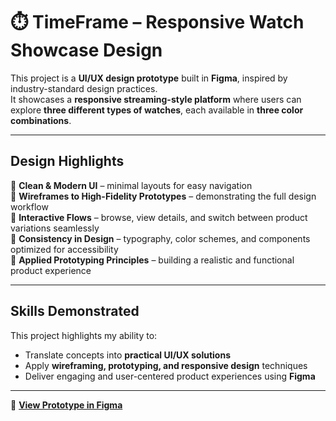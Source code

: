 # ⏱️ TimeFrame – Responsive Watch Showcase Design

This project is a **UI/UX design prototype** built in **Figma**, inspired by industry-standard design practices.  
It showcases a **responsive streaming-style platform** where users can explore **three different types of watches**, each available in **three color combinations**.  

---

##  Design Highlights  
 🎯 **Clean & Modern UI** – minimal layouts for easy navigation  
 🎯 **Wireframes to High-Fidelity Prototypes** – demonstrating the full design workflow  
 🎯 **Interactive Flows** – browse, view details, and switch between product variations seamlessly  
 🎯 **Consistency in Design** – typography, color schemes, and components optimized for accessibility  
 🎯 **Applied Prototyping Principles** – building a realistic and functional product experience  

---

##  Skills Demonstrated  
This project highlights my ability to:  
- Translate concepts into **practical UI/UX solutions**  
- Apply **wireframing, prototyping, and responsive design** techniques  
- Deliver engaging and user-centered product experiences using **Figma**  

---

🔗 **[View Prototype in Figma](your-figma-link-here)**
